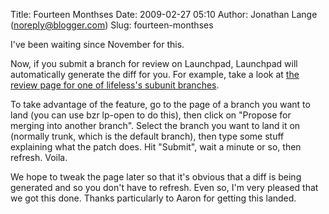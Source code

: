 Title: Fourteen Monthses
Date: 2009-02-27 05:10
Author: Jonathan Lange (noreply@blogger.com)
Slug: fourteen-monthses

I've been waiting since November for this.  
  
Now, if you submit a branch for review on Launchpad, Launchpad will
automatically generate the diff for you. For example, take a look at
[the review page for one of lifeless's subunit
branches](https://code.edge.launchpad.net/%7Elifeless/subunit/filter/+merge/4006).  
  
To take advantage of the feature, go to the page of a branch you want to
land (you can use bzr lp-open to do this), then click on "Propose for
merging into another branch". Select the branch you want to land it on
(normally trunk, which is the default branch), then type some stuff
explaining what the patch does. Hit "Submit", wait a minute or so, then
refresh. Voila.  
  
We hope to tweak the page later so that it's obvious that a diff is
being generated and so you don't have to refresh. Even so, I'm very
pleased that we got this done. Thanks particularly to Aaron for getting
this landed.

